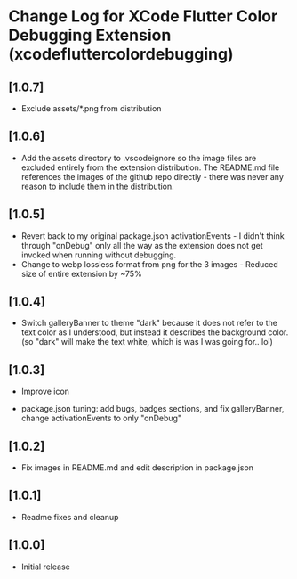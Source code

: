 # Change Log for XCode Flutter Color Debugging Extension (xcodefluttercolordebugging)

## [1.0.7]

- Exclude assets/*.png from distribution

## [1.0.6]

- Add the assets directory to .vscodeignore so the image files are excluded entirely from the extension distribution.  The
  README.md file references the images of the github repo directly - there was never any reason to include them in the
  distribution.

## [1.0.5]

- Revert back to my original package.json activationEvents - I didn't think through "onDebug" only all the way
  as the extension does not get invoked when running without debugging.
- Change to webp lossless format from png for the 3 images - Reduced size of entire extension by ~75%

## [1.0.4]

- Switch galleryBanner to theme "dark" because it does not refer to the text color as I understood, but instead it
  describes the background color. (so "dark" will make the text white, which is was I was going for.. lol)

## [1.0.3]

- Improve icon

- package.json tuning: add bugs, badges sections, and fix galleryBanner, change activationEvents to only "onDebug"

## [1.0.2]

- Fix images in README.md and edit description in package.json

## [1.0.1]

- Readme fixes and cleanup

## [1.0.0]

- Initial release
